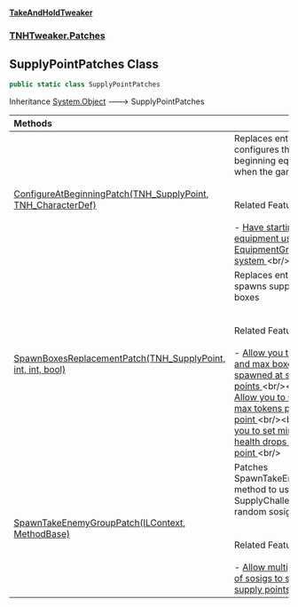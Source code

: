 #### [TakeAndHoldTweaker](index.md 'index')
### [TNHTweaker.Patches](TNHTweaker.Patches.md 'TNHTweaker.Patches')

## SupplyPointPatches Class

```csharp
public static class SupplyPointPatches
```

Inheritance [System.Object](https://docs.microsoft.com/en-us/dotnet/api/System.Object 'System.Object') &#129106; SupplyPointPatches

| Methods | |
| :--- | :--- |
| [ConfigureAtBeginningPatch(TNH_SupplyPoint, TNH_CharacterDef)](TNHTweaker.Patches.SupplyPointPatches.ConfigureAtBeginningPatch(FistVR.TNH_SupplyPoint,FistVR.TNH_CharacterDef).md 'TNHTweaker.Patches.SupplyPointPatches.ConfigureAtBeginningPatch(FistVR.TNH_SupplyPoint, FistVR.TNH_CharacterDef)') | Replaces entire call that configures the player beginning equipment when the game starts <br/><br/><br/>Related Features: <br/><br/>- [ Have starting equipment use our own EquipmentGroup loot system ](https://github.com/devyndamonster/TakeAndHoldTweaker/issues/101 'https://github.com/devyndamonster/TakeAndHoldTweaker/issues/101')<br/> |
| [SpawnBoxesReplacementPatch(TNH_SupplyPoint, int, int, bool)](TNHTweaker.Patches.SupplyPointPatches.SpawnBoxesReplacementPatch(FistVR.TNH_SupplyPoint,int,int,bool).md 'TNHTweaker.Patches.SupplyPointPatches.SpawnBoxesReplacementPatch(FistVR.TNH_SupplyPoint, int, int, bool)') | Replaces entire call that spawns supply point boxes <br/><br/><br/>Related Features: <br/><br/>- [ Allow you to set min and max boxes spawned at supply points ](https://github.com/devyndamonster/TakeAndHoldTweaker/issues/106 'https://github.com/devyndamonster/TakeAndHoldTweaker/issues/106')<br/><br/>- [ Allow you to set min and max tokens per supply point ](https://github.com/devyndamonster/TakeAndHoldTweaker/issues/107 'https://github.com/devyndamonster/TakeAndHoldTweaker/issues/107')<br/><br/>- [ Allow you to set min and max health drops per supply point ](https://github.com/devyndamonster/TakeAndHoldTweaker/issues/108 'https://github.com/devyndamonster/TakeAndHoldTweaker/issues/108')<br/> |
| [SpawnTakeEnemyGroupPatch(ILContext, MethodBase)](TNHTweaker.Patches.SupplyPointPatches.SpawnTakeEnemyGroupPatch(MonoMod.Cil.ILContext,System.Reflection.MethodBase).md 'TNHTweaker.Patches.SupplyPointPatches.SpawnTakeEnemyGroupPatch(MonoMod.Cil.ILContext, System.Reflection.MethodBase)') | Patches SpawnTakeEnemyGroup method to use the SupplyChallenges random sosig IDs <br/><br/><br/>Related Features: <br/><br/>- [ Allow multiple types of sosigs to spawn at supply points ](https://github.com/devyndamonster/TakeAndHoldTweaker/issues/109 'https://github.com/devyndamonster/TakeAndHoldTweaker/issues/109')<br/> |
